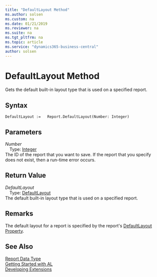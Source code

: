 ```yaml
---
title: "DefaultLayout Method"
ms.author: solsen
ms.custom: na
ms.date: 01/21/2019
ms.reviewer: na
ms.suite: na
ms.tgt_pltfrm: na
ms.topic: article
ms.service: "dynamics365-business-central"
author: solsen
---
```

[//]: # (START>DO_NOT_EDIT)
[//]: # (IMPORTANT:Do not edit any of the content between here and the END>DO_NOT_EDIT.)
[//]: # (Any modifications should be made in the .xml files in the ModernDev repo.)
# DefaultLayout Method
Gets the default built-in layout type that is used on a specified report.

## Syntax
```
DefaultLayout :=   Report.DefaultLayout(Number: Integer)
```
## Parameters
*Number*  
&emsp;Type: [Integer](../integer/integer-data-type.md)  
The ID of the report that you want to save. If the report that you specify does not exist, then a run-time error occurs.  


## Return Value
*DefaultLayout*  
&emsp;Type: [DefaultLayout](../defaultlayout/defaultlayout-option.md)  
The default built-in layout type that is used on a specified report.
        


[//]: # (IMPORTANT: END>DO_NOT_EDIT)

## Remarks  
 The default layout for a report is specified by the report's [DefaultLayout Property](../../properties/devenv-defaultlayout-property.md).

## See Also
[Report Data Type](report-data-type.md)  
[Getting Started with AL](../../devenv-get-started.md)  
[Developing Extensions](../../devenv-dev-overview.md)